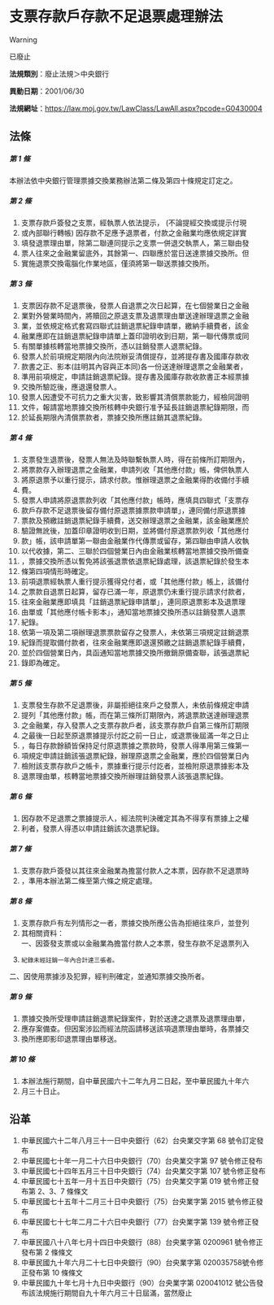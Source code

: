 # 支票存款戶存款不足退票處理辦法


> [!WARNING]
> 已廢止


**法規類別**：廢止法規＞中央銀行

**異動日期**：2001/06/30  

**法規網址**：https://law.moj.gov.tw/LawClass/LawAll.aspx?pcode=G0430004



## 法條
##### 第 1 條
本辦法依中央銀行管理票據交換業務辦法第二條及第四十條規定訂定之。

##### 第 2 條
1. 支票存款戶簽發之支票，經執票人依法提示， (不論提經交換或提示付現
1. 或內部聯行轉帳) 因存款不足應予退票者，付款之金融業均應依規定詳實
1. 填發退票理由單，除第二聯連同提示之支票一併退交執票人，第三聯由發
1. 票人往來之金融業留底外，其餘第一、四聯應於當日送達票據交換所。但
1. 實施退票交換電腦化作業地區，僅須將第一聯送票據交換所。

##### 第 3 條
1. 支票因存款不足退票後，發票人自退票之次日起算，在七個營業日之金融
1. 業對外營業時間內，將贖回之原退支票及退票理由單送達辦理退票之金融
1. 業，並依規定格式套寫四聯式註銷退票紀錄申請單，繳納手續費者，該金
1. 融業應即在註銷退票紀錄申請單上蓋印證明收到日期，第一聯代傳票或同
1. 有關單據核轉當地票據交換所，憑以註銷發票人退票紀錄。
1. 發票人於前項規定期限內向法院辦妥清償提存，並將提存書及國庫存款收
1. 款書之正、影本(註明其內容與正本同)各一份送達辦理退票之金融業者，
1. 準用前項規定，申請註銷退票紀錄。提存書及國庫存款收款書正本經票據
1. 交換所驗訖後，應退還發票人。
1. 發票人因遭受不可抗力之重大災害，致影響其清償票款能力，經檢同證明
1. 文件，報請當地票據交換所核轉中央銀行准予延長註銷退票紀錄期限，而
1. 於延長期限內清償票款者，票據交換所應註銷其退票紀錄。

##### 第 4 條
1. 支票發生退票後，發票人無法及時聯繫執票人時，得在前條所訂期限內，
1. 將票款存入辦理退票之金融業，申請列收「其他應付款」帳，俾供執票人
1. 將原退票予以重行提示，請求付款。惟辦理退票之金融業得酌收備付手續
1. 費。
1. 發票人申請將原退票款列收「其他應付款」帳時，應填具四聯式「支票存
1. 款戶存款不足退票後留存備付原退票據票款申請單」，連同備付原退票據
1. 票款及預繳註銷退票紀錄手續費，送交辦理退票之金融業，該金融業應於
1. 驗證無訛後，加蓋印章證明收到日期，並將備付原退票款列收「其他應付
1. 款」帳，該申請單第一聯由金融業作代傳票或留存，第四聯由申請人收執
1. 以代收據，第二、三聯於四個營業日內由金融業核轉當地票據交換所備查
1. ，票據交換所憑以暫免將該張退票依退票紀錄處理，該退票紀錄於發生本
1. 條第四項情形時確定。
1. 前項退票經執票人重行提示獲得兌付者，或「其他應付款」帳上，該備付
1. 之票款自退票日起算，留存已滿一年，原退票仍未重行提示請求付款者，
1. 往來金融業應即填具「註銷退票紀錄申請單」，連同原退票影本及退票理
1. 由單或「其他應付帳卡影本」，通知當地票據交換所憑以註銷發票人退票
1. 紀錄。
1. 依第一項及第二項辦理退票票款留存之發票人，未依第三項規定註銷退票
1. 紀錄而提取備付款者，往來金融業應即退還預繳之註銷退票紀錄手續費，
1. 並於四個營業日內，具函通知當地票據交換所撤銷原備查聯，該張退票紀
1. 錄即為確定。

##### 第 5 條
1. 支票發生存款不足退票後，非屬拒絕往來戶之發票人，未依前條規定申請
1. 提列「其他應付款」帳，而在第三條所訂期限內，將退票款送達辦理退票
1. 之金融業，存入發票人之支票存款戶者，該支票存款戶自第三條所訂期限
1. 之最後一日起至原退票據提示付訖之前一日止，或退票後屆滿一年之日止
1. ，每日存款餘額皆保持足付原退票據之票款時，發票人得準用第三條第一
1. 項規定申請註銷該張退票紀錄，辦理原退票之金融業，應於四個營業日內
1. 檢附該支票存款戶之帳卡，票據重行提示付訖者，並檢附原退票據影本及
1. 退票理由單，核轉當地票據交換所辦理註銷發票人該張退票紀錄。

##### 第 6 條
1. 因存款不足退票之票據提示人，經法院判決確定其為不得享有票據上之權
1. 利者，發票人得憑以申請註銷該次退票紀錄。

##### 第 7 條
1. 支票存款戶簽發以其往來金融業為擔當付款人之本票，因存款不足退票時
1. ，準用本辦法第二條至第六條之規定處理。

##### 第 8 條
1. 支票存款戶有左列情形之一者，票據交換所應公告為拒絕往來戶，並登列
1. 其相關資料：  
一、因簽發支票或以金融業為擔當付款人之本票，發生存款不足退票列入
1.     紀錄未經註銷一年內合計達三張者。  
二、因使用票據涉及犯罪，經判刑確定，並通知票據交換所者。

##### 第 9 條
1. 票據交換所受理申請註銷退票紀錄案件，對於送達之退票及退票理由單，
1. 應存案備查。但因案涉訟而經法院函請移送該項退票理由單時，各票據交
1. 換所應即影印退票理由單移送。

##### 第 10 條
1. 本辦法施行期間，自中華民國六十二年九月二日起，至中華民國九十年六
1. 月三十日止。

## 沿革
1. 中華民國六十二年八月三十一日中央銀行（62）台央業交字第 68 號令訂定發布
1. 中華民國七十年一月二十六日中央銀行（70）台央業交字第 97 號令修正發布
1. 中華民國七十四年五月三十日中央銀行（74）台央業交字第 107  號令修正發布
1. 中華民國七十五年一月十五日中央銀行（75）台央業交字第 019  號令修正發布第 2、3、7  條條文
1. 中華民國七十五年十二月三十日中央銀行（75）台央業字第 2015 號令修正發布
1. 中華民國七十七年二月二十六日中央銀行（77）台央業字第 139  號令修正發布
1. 中華民國八十八年七月十四日中央銀行（88）台央業字第 0200961  號令修正發布第 2  條條文
1. 中華民國九十年六月二十七日中央銀行（90）台央業字第 020035758號令修正發布第 10 條條文
1. 中華民國九十年七月十九日中央銀行（90）台央業字第 020041012  號公告發布該法規施行期間自九十年六月三十日屆滿，當然廢止
